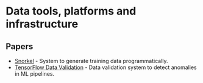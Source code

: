# Data tools, platforms and infrastructure

## Papers

*  [Snorkel](snorkel.pdf) - System to generate training data programmatically.
*  [TensorFlow Data Validation](tf_data_validation.pdf) - Data validation system to detect
    anomalies in ML pipelines. 

